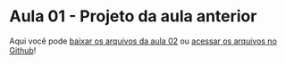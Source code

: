 # Aula 01 - Projeto da aula anterior

Aqui você pode [baixar os arquivos da aula 02](https://github.com/alura-cursos/Portifolio-HTML-e-CSS-Curso4/archive/refs/heads/aula_2.zip) ou [acessar os arquivos no Github](https://github.com/alura-cursos/Portifolio-HTML-e-CSS-Curso4/tree/aula_2)!